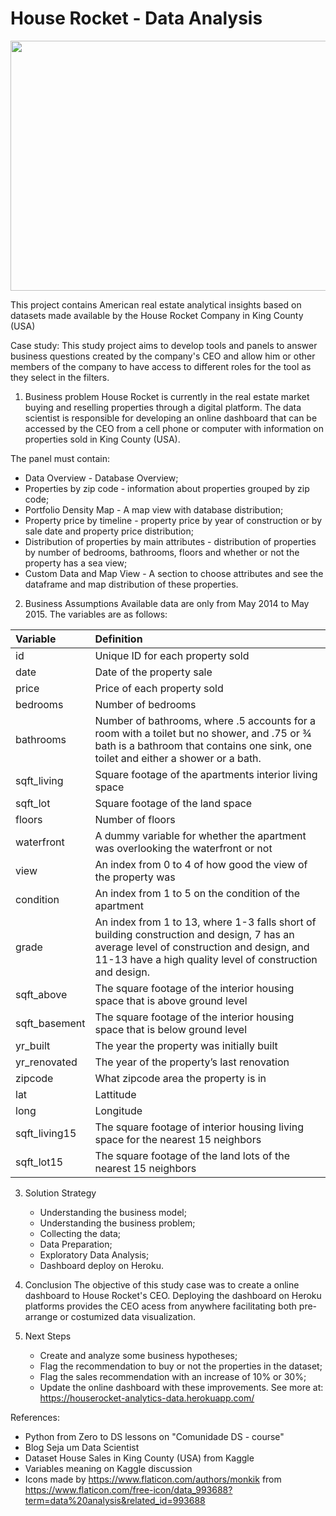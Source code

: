 # House Rocket - Data Analysis

   <p align="center">
      <img width="600" height="400" src="https://user-images.githubusercontent.com/87772120/141787535-a2d73bde-e87f-4cc5-9027-be7c5c2dfc02.png">
   </p>   





This project contains American real estate analytical insights based on datasets made available by the House Rocket Company in King County (USA)

Case study:
This study project aims to develop tools and panels to answer business questions created by the company's CEO and allow him or other members of the company to have access to different roles for the tool as they select in the filters.

1. Business problem
  House Rocket is currently in the real estate market buying and reselling properties through a digital platform. The data scientist is responsible for developing an online dashboard that can be accessed by the CEO from a cell phone or computer with information on properties sold in King County (USA).

  The panel must contain:

  - Data Overview - Database Overview;
  - Properties by zip code - information about properties grouped by zip code;
  - Portfolio Density Map - A map view with database distribution;
  - Property price by timeline - property price by year of construction or by sale date and property price distribution;
  - Distribution of properties by main attributes - distribution of properties by number of bedrooms, bathrooms, floors and whether or not the property has a sea       view;
  - Custom Data and Map View - A section to choose attributes and see the dataframe and map distribution of these properties.

2. Business Assumptions
  Available data are only from May 2014 to May 2015.
  The variables are as follows:
   
| Variable	| Definition |
| :---------------- | :---------------- |
|id	| Unique ID for each property sold |
|date	| Date of the property sale |
|price	| Price of each property sold |
|bedrooms	| Number of bedrooms |
|bathrooms	| Number of bathrooms, where .5 accounts for a room with a toilet but no shower, and .75 or ¾ bath is a bathroom that contains one sink, one toilet and either a shower or a bath.|
| sqft_living	| Square footage of the apartments interior living space|
| sqft_lot	| Square footage of the land space|
| floors	| Number of floors |
| waterfront	| A dummy variable for whether the apartment was overlooking the waterfront or not|
| view	| An index from 0 to 4 of how good the view of the property was|
| condition	| An index from 1 to 5 on the condition of the apartment| 
|grade	|An index from 1 to 13, where 1-3 falls short of building construction and design, 7 has an average level of construction and design, and 11-13 have a high quality level of construction and design.|
|sqft_above	|The square footage of the interior housing space that is above ground level|
|sqft_basement	|The square footage of the interior housing space that is below ground level|
|yr_built	|The year the property was initially built|
|yr_renovated	|The year of the property’s last renovation|
|zipcode	|What zipcode area the property is in|
|lat	|Lattitude|
|long	|Longitude|
|sqft_living15	|The square footage of interior housing living space for the nearest 15 neighbors|
|sqft_lot15	|The square footage of the land lots of the nearest 15 neighbors|

3. Solution Strategy
   - Understanding the business model;
   - Understanding the business problem;
   - Collecting the data;
   - Data Preparation;
   - Exploratory Data Analysis;
   - Dashboard deploy on Heroku.

4. Conclusion
   The objective of this study case was to create a online dashboard to House Rocket's CEO. Deploying the dashboard on Heroku platforms provides the CEO acess from anywhere facilitating both pre-arrange or costumized data visualization.
   
5. Next Steps
   - Create and analyze some business hypotheses;
   - Flag the recommendation to buy or not the properties in the dataset;
   - Flag the sales recommendation with an increase of 10% or 30%;
   - Update the online dashboard with these improvements. See more at: https://houserocket-analytics-data.herokuapp.com/


References:

- Python from Zero to DS lessons on "Comunidade DS - course"
- Blog Seja um Data Scientist
- Dataset House Sales in King County (USA) from Kaggle
- Variables meaning on Kaggle discussion
- Icons made by https://www.flaticon.com/authors/monkik from https://www.flaticon.com/free-icon/data_993688?term=data%20analysis&related_id=993688
